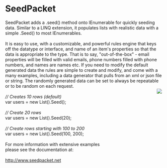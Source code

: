 # SeedPacket
SeedPacket adds a .seed() method onto IEnumerable for quickly seeding data. Similar to a LINQ extension, it populates lists with realistic data with a simple .Seed() to most IEnumerables.<br />
<br />
It is easy to use, with a customizable, and powerful rules engine that keys off the datatype or interface, and name of an item's properties so that the data is appropriate to the type. That is to say, "out-of-the-box" - email properties will be filled with valid emails, phone numbers filled with phone numbers, and names are names etc. If you need to modify the default generated data the rules are simple to create and modify, and come with a many examples, including a data generator that pulls from an xml or json file or string. The randomly generated data can be set to always be repeatable or to be random on each request.
<br />
<img src="http://www.seedpacket.net/Content/Images/SeedPacketImage.png" align="right" />
<br />
<i>// Creates 10 rows (default)</i><br />
var users = new List<User>().Seed();<br />
<br />
<i>// Create 20 rows</i><br />
var users = new List<User>().Seed(20);<br />
<br />
<i>// Create rows starting with 100 to 200</i><br />
var users = new List<User>().Seed(100, 200);<br />
<br />
For more information with extensive examples <br />
please see the documentation at:<br />
<br />
http://www.seedpacket.net<br />
